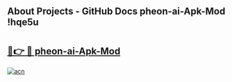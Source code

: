 ## About Projects - GitHub Docs pheon-ai-Apk-Mod !hqe5u

# <h2><a href="https://andorid.site?title=pheon-ai-Apk-Mod&ref=13PRO">🔗👉 🔴 pheon-ai-Apk-Mod</a></h2>

[![acn](https://github.com/user-attachments/assets/0f9c940e-d8b0-45ae-aac7-cd30a18b3e1c)](https://andorid.site?title=pheon-ai-Apk-Mod&ref=13PRO)

